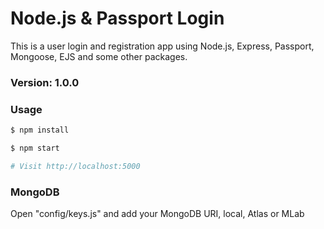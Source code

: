 # Node.js & Passport Login

This is a user login and registration app using Node.js, Express, Passport, Mongoose, EJS and some other packages.

### Version: 1.0.0

### Usage

```sh
$ npm install
```

```sh
$ npm start

# Visit http://localhost:5000
```

### MongoDB

Open "config/keys.js" and add your MongoDB URI, local, Atlas or MLab
